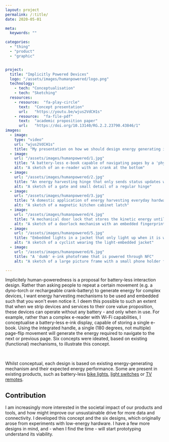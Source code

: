 ```yaml
---
layout: project
permalink: /:title/
date: 2020-05-01

meta:
  keywords: ""

categories:
  - "thing"
  - "product"
  - "graphic"


project:
  title: "Implicitly Powered Devices"
  logo: "/assets/images/humanpowered/logo.png"
  technology:
    - tech: "Conceptualisation"
    - tech: "Sketching"
  resources:
    - resource:  "fa-play-circle"
      text:  "Concept presentation"
      url:   "https://youtu.be/wjus2VdCH1s"
    - resource:  "fa-file-pdf"
      text:  "academic proposition paper"
      url:   "https://doi.org/10.13140/RG.2.2.23790.43846/1"
images:
  - image:
    type: "video"
    url: "wjus2VdCH1s"
    title: "My presentation on how we should design energy generating interactions"
  - image:
    url: "/assets/images/humanpowered/1.jpg"
    title: "A battery-less e-book capable of navigating pages by a 'physical' page-flip of the handle"
    alt: "A sketch of an e-reader with an crank at the bottom"
  - image:
    url: "/assets/images/humanpowered/2.jpg"
    title: "An energy harvesting hinge that only sends status updates when opened"
    alt: "A sketch of a gate and small detail of a regular hinge"
  - image:
    url: "/assets/images/humanpowered/3.jpg"
    title: "A domestic application of energy harvesting everyday hardware"
    alt: "A sketch of a magnetic kitchen cabinet latch"
  - image:
    url: "/assets/images/humanpowered/4.jpg"
    title: "A mechanical door lock that stores the kinetic energy until authenticated"
    alt: "A sketch of a doorlock mechanism with an embedded fingerprint sensor in the handle"
  - image:
    url: "/assets/images/humanpowered/5.jpg"
    title: "Embedded lights in a jacket that only light up when it is worn"
    alt: "A sketch of a cyclist wearing the light-embedded jacket"
  - image:
    url: "/assets/images/humanpowered/6.jpg"
    title: "A 'dumb' e-ink photoframe that is powered through NFC"
    alt: "A sketch of a large picture frame with a small phone holder for NFC datatransfer"

---
```

<p>Implicitely human-poweredness is a proposal for battery-less interaction design. Rather than asking people to repeat a certain movement (e.g. a dyno-torch or rechargeable crank-battery) to generate energy for complex devices, I want energy harvesting mechanisms to be used and embedded such that you won't even notice it. I deem this possible to such an extent that when we strip devices and services to their core value proposition, these devices can operate without any battery - and only when in use. For example, rather than a complex e-reader with Wi-Fi capabilities, I conceptualise a battery-less e-ink display, capable of storing a single e-book. Using the integrated handle, a single (180 degrees, not multiple) page-flip movement will generate the energy required to navigate to the next or previous page. Six concepts were ideated, based on existing (functional) mechanisms, to illustrate this concept.
</p>
<br/>
<p>
Whilst conceptual, each design is based on existing energy-generating mechanism and their expected energy performance. Some are present in existing products, such as battery-less <u><a href="https://www.magniclight.com/en/" target="_blank">bike lights</a></u>, <u><a href="https://www2.meethue.com/en-gb/p/hue-tap-switch/8718696743133" target="_blank">light switches</a></u> or <u><a href="https://citeseerx.ist.psu.edu/viewdoc/download?doi=10.1.1.352.7129&rep=rep1&type=pdf" target="_blank">TV remotes</a></u>.
</p>
<h2 class="h2">Contribution</h2>
<p>
I am increasingly more interested in the societal impact of our products and tools, and how might improve our unsustainable drive for more data and connectivity. I developed this concept and the six designs, which originally arose from experiments with low-energy hardware. I have a few more designs in mind, and - when I find the time - will start prototyping understand its viability.
</p>
